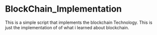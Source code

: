 # BlockChain_Implementation
This is a simple script that implements the blockchain Technology. This is just the implementation of of what i learned about blockchain.
